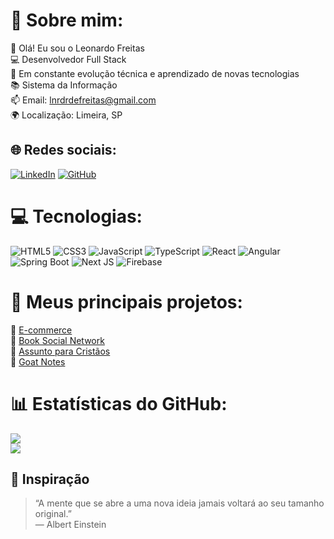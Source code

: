# 💫 Sobre mim:
👋 Olá! Eu sou o Leonardo Freitas<br>
💻 Desenvolvedor Full Stack<br>
🚀 Em constante evolução técnica e aprendizado de novas tecnologias<br>
📚 Sistema da Informação<br>
📫 Email: lnrdrdefreitas@gmail.com<br>
🌍 Localização: Limeira, SP<br>

## 🌐 Redes sociais:
[![LinkedIn](https://img.shields.io/badge/LinkedIn-%230077B5.svg?logo=linkedin&logoColor=white)](https://www.linkedin.com/in/leonardo-rodrigues-de-freitas-93a760200)
[![GitHub](https://img.shields.io/badge/GitHub-%23121011.svg?logo=github&logoColor=white)](https://github.com/leordefreitas)

# 💻 Tecnologias:
![HTML5](https://img.shields.io/badge/html5-%23E34F26.svg?style=for-the-badge&logo=html5&logoColor=white)
![CSS3](https://img.shields.io/badge/css3-%231572B6.svg?style=for-the-badge&logo=css3&logoColor=white)
![JavaScript](https://img.shields.io/badge/javascript-%23323330.svg?style=for-the-badge&logo=javascript&logoColor=%23F7DF1E)
![TypeScript](https://img.shields.io/badge/typescript-%23007ACC.svg?style=for-the-badge&logo=typescript&logoColor=white)
![React](https://img.shields.io/badge/react-%2320232a.svg?style=for-the-badge&logo=react&logoColor=%2361DAFB)
![Angular](https://img.shields.io/badge/angular-%23DD0031.svg?style=for-the-badge&logo=angular&logoColor=white)
![Spring Boot](https://img.shields.io/badge/springboot-%236DB33F.svg?style=for-the-badge&logo=springboot&logoColor=white)
![Next JS](https://img.shields.io/badge/nextjs-%23000000.svg?style=for-the-badge&logo=next.js&logoColor=white)
![Firebase](https://img.shields.io/badge/firebase-%23039BE5.svg?style=for-the-badge&logo=firebase)

# 📂 Meus principais projetos:
🔗 [E-commerce](https://github.com/leordefreitas/e-commerce)<br>
🔗 [Book Social Network](https://github.com/leordefreitas/book-network-social)<br>
🔗 [Assunto para Cristãos](https://assuntoparacristaos.com.br)<br>
🔗 [Goat Notes](https://github.com/leordefreitas/goat-notes)<br>

# 📊 Estatísticas do GitHub:
![](https://github-readme-stats.vercel.app/api?username=leordefreitas&theme=radical&hide_border=false&include_all_commits=true&count_private=true)<br/>
![](https://github-readme-stats.vercel.app/api/top-langs/?username=leordefreitas&theme=radical&hide_border=false&layout=compact)

## 📖 Inspiração
> “A mente que se abre a uma nova ideia jamais voltará ao seu tamanho original.”  
> — Albert Einstein
